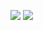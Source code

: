 [![](https://img.shields.io/badge/release-v0.1.0-informational.svg)](https://github.com/Paveloom/B1/releases/tag/v0.1.0) ![](https://img.shields.io/badge/platform-linux-3E6680.svg)